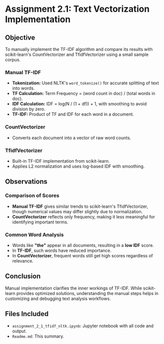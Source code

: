 
# Assignment 2.1: Text Vectorization Implementation

## Objective
To manually implement the TF-IDF algorithm and compare its results with scikit-learn's CountVectorizer and TfidfVectorizer using a small sample corpus.


### Manual TF-IDF
- **Tokenization:** Used NLTK's `word_tokenize()` for accurate splitting of text into words.
- **TF Calculation:** Term Frequency = (word count in doc) / (total words in doc).
- **IDF Calculation:** IDF = log(N / (1 + df)) + 1, with smoothing to avoid division by zero.
- **TF-IDF:** Product of TF and IDF for each word in a document.

### CountVectorizer
- Converts each document into a vector of raw word counts.

### TfidfVectorizer
- Built-in TF-IDF implementation from scikit-learn.
- Applies L2 normalization and uses log-based IDF with smoothing.

## Observations

### Comparison of Scores
- **Manual TF-IDF** gives similar trends to scikit-learn's TfidfVectorizer, though numerical values may differ slightly due to normalization.
- **CountVectorizer** reflects only frequency, making it less meaningful for identifying important terms.

### Common Word Analysis
- Words like **"the"** appear in all documents, resulting in a **low IDF** score.
- In **TF-IDF**, such words have reduced importance.
- In **CountVectorizer**, frequent words still get high scores regardless of relevance.

## Conclusion
Manual implementation clarifies the inner workings of TF-IDF. While scikit-learn provides optimized solutions, understanding the manual steps helps in customizing and debugging text analysis workflows.

## Files Included
- `assignment_2_1_tfidf_nltk.ipynb`: Jupyter notebook with all code and output.
- `Readme.md`: This summary.

